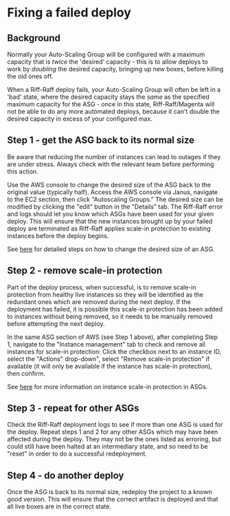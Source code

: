 # Fixing a failed deploy

## Background

Normally your Auto-Scaling Group will be configured with a maximum capacity that is _twice_ the 'desired'
capacity - this is to allow deploys to work by _doubling_ the desired capacity, bringing up new boxes,
before killing the old ones off.

When a Riff-Raff deploy fails, your Auto-Scaling Group will often be left in a 'bad' state, where
the desired capacity stays the _same_ as the specified maximum capacity for the ASG - once in this
state, Riff-Raff/Magenta will not be able to do any more automated deploys, because it can't double
the desired capacity in excess of your configured max.

## Step 1 - get the ASG back to its normal size

Be aware that reducing the number of instances can lead to outages if they are under stress. Always check with the relevant team before performing this action.

Use the AWS console to change the desired size of the ASG back to the original value (typically half). Access the AWS console via Janus, navigate to the EC2 section, then click "Autoscaling Groups." The desired size can be modified by clicking the "edit" button in the "Details" tab. The Riff-Raff error and logs should let you know which ASGs have been used for your given deploy.
This will ensure that the new instances brought up by your failed deploy are terminated as Riff-Raff applies scale-in protection to existing instances before the deploy begins.

See [here](https://docs.aws.amazon.com/autoscaling/ec2/userguide/as-manual-scaling.html) for detailed steps on how to change the desired size of an ASG.

## Step 2 - remove scale-in protection
Part of the  deploy process, when successful, is to remove scale-in protection from healthy live instances so they will be identified as the redundant ones which are removed during the next deploy. If the deployment has failed, it is possible this scale-in protection has been added to instances without being removed, so it needs to be manually removed before attempting the next deploy.

In the same ASG section of AWS (see Step 1 above),  after completing Step 1, navigate to the "Instance management" tab to check and remove all instances for scale-in protection: Click the checkbox next to an instance ID, select the "Actions" drop-down", select "Remove scale-in protection" if available (it will only be available if the instance has scale-in protection), then confirm.

See [here](https://docs.aws.amazon.com/autoscaling/ec2/userguide/ec2-auto-scaling-instance-protection.html) for more information on instance scale-in protection in ASGs.

## Step 3 - repeat for other ASGs
Check the Riff-Raff deployment logs to see if more than one ASG is used for the deploy. Repeat steps 1 and 2 for any other ASGs which may have been affected during the deploy. They may not be the ones listed as erroring, but could still have been halted at an intermediary state, and so need to be "reset" in order to do a successful redeployment.

## Step 4 -  do another deploy
Once the ASG is back to its normal size, redeploy the project to a known good version. 
This will ensure that the correct artifact is deployed and that all live boxes are in the correct state.